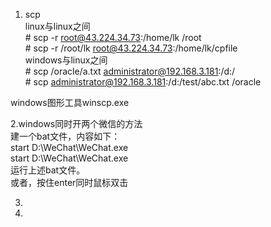 1. scp  
linux与linux之间  
\# scp -r root@43.224.34.73:/home/lk /root  
\# scp -r /root/lk root@43.224.34.73:/home/lk/cpfile  
windows与linux之间  
\# scp /oracle/a.txt administrator@192.168.3.181:/d:/  
\# scp administrator@192.168.3.181:/d:/test/abc.txt /oracle  

windows图形工具winscp.exe  


2.windows同时开两个微信的方法  
建一个bat文件，内容如下：  
start D:\WeChat\WeChat.exe  
start D:\WeChat\WeChat.exe  
运行上述bat文件。  
或者，按住enter同时鼠标双击  


3.



4.  



